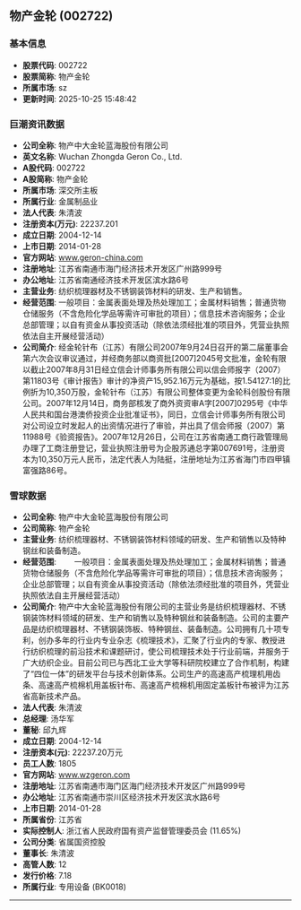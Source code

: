 ## 物产金轮 (002722)

### 基本信息

- **股票代码**: 002722
- **股票简称**: 物产金轮
- **所属市场**: sz
- **更新时间**: 2025-10-25 15:48:42

### 巨潮资讯数据

- **公司全称**: 物产中大金轮蓝海股份有限公司
- **英文名称**: Wuchan Zhongda Geron Co., Ltd.
- **A股代码**: 002722
- **A股简称**: 物产金轮
- **所属市场**: 深交所主板
- **所属行业**: 金属制品业
- **法人代表**: 朱清波
- **注册资本(万元)**: 22237.201
- **成立日期**: 2004-12-14
- **上市日期**: 2014-01-28
- **官方网站**: www.geron-china.com
- **注册地址**: 江苏省南通市海门经济技术开发区广州路999号
- **办公地址**: 江苏省南通经济技术开发区滨水路6号
- **主营业务**: 纺织梳理器材及不锈钢装饰材料的研发、生产和销售。
- **经营范围**: 一般项目：金属表面处理及热处理加工；金属材料销售；普通货物仓储服务（不含危险化学品等需许可审批的项目）；信息技术咨询服务；企业总部管理；以自有资金从事投资活动（除依法须经批准的项目外，凭营业执照依法自主开展经营活动）
- **公司简介**: 经金轮针布（江苏）有限公司2007年9月24日召开的第二届董事会第六次会议审议通过，并经商务部以商资批[2007]2045号文批准，金轮有限以截止2007年8月31日经立信会计师事务所有限公司以信会师报字（2007）第11803号《审计报告》审计的净资产15,952.16万元为基础，按1.54127:1的比例折为10,350万股，金轮针布（江苏）有限公司整体变更为金轮科创股份有限公司。2007年12月14日，商务部核发了商外资资审A字[2007]0295号《中华人民共和国台港澳侨投资企业批准证书》，同日，立信会计师事务所有限公司对公司设立时发起人的出资情况进行了审验，并出具了信会师报（2007）第11988号《验资报告》。2007年12月26日，公司在江苏省南通工商行政管理局办理了工商注册登记，营业执照注册号为企股苏通总字第007691号，注册资本为10,350万元人民币，法定代表人为陆挺，注册地址为江苏省海门市四甲镇富强路86号。

### 雪球数据

- **公司全称**: 物产中大金轮蓝海股份有限公司
- **公司简称**: 物产金轮
- **主营业务**: 纺织梳理器材、不锈钢装饰材料领域的研发、生产和销售以及特种钢丝和装备制造。
- **经营范围**: 　　一般项目：金属表面处理及热处理加工；金属材料销售；普通货物仓储服务（不含危险化学品等需许可审批的项目）；信息技术咨询服务；企业总部管理；以自有资金从事投资活动（除依法须经批准的项目外，凭营业执照依法自主开展经营活动）
- **公司简介**: 物产中大金轮蓝海股份有限公司的主营业务是纺织梳理器材、不锈钢装饰材料领域的研发、生产和销售以及特种钢丝和装备制造。公司的主要产品是纺织梳理器材、不锈钢装饰板、特种钢丝、装备制造。公司拥有几十项专利，创办多年的行业内专业杂志《梳理技术》，汇聚了行业内的专家、教授进行纺织梳理的前沿技术和课题研讨，使公司梳理技术处于行业前端，并服务于广大纺织企业。目前公司已与西北工业大学等科研院校建立了合作机制，构建了“四位一体”的研发平台与技术创新体系。公司生产的高速高产梳理机用齿条、高速高产梳棉机用盖板针布、高速高产梳棉机用固定盖板针布被评为江苏省高新技术产品。
- **法人代表**: 朱清波
- **总经理**: 汤华军
- **董秘**: 邱九辉
- **成立日期**: 2004-12-14
- **注册资本(元)**: 22237.20万元
- **员工人数**: 1805
- **官方网站**: www.wzgeron.com
- **注册地址**: 江苏省南通市海门区海门经济技术开发区广州路999号
- **办公地址**: 江苏省南通市崇川区经济技术开发区滨水路6号
- **上市日期**: 2014-01-28
- **所属省份**: 江苏省
- **实际控制人**: 浙江省人民政府国有资产监督管理委员会 (11.65%)
- **公司分类**: 省属国资控股
- **董事长**: 朱清波
- **高管人数**: 12
- **发行价格**: 7.18
- **所属行业**: 专用设备 (BK0018)

---
